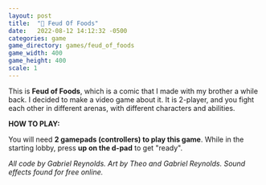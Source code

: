 ```yaml
---
layout: post
title:  "🥞 Feud Of Foods"
date:   2022-08-12 14:12:32 -0500
categories: game
game_directory: games/feud_of_foods
game_width: 400
game_height: 400
scale: 1
---
```


This is **Feud of Foods**, which is a comic that I made with my brother a while back. I decided to make a video game about it. It is 2-player, and you fight each other in different arenas, with different characters and abilities.


**HOW TO PLAY:**

You will need **2 gamepads (controllers) to play this game**. While in the starting lobby, press **up on the d-pad** to get "ready".

*All code by Gabriel Reynolds. Art by Theo and Gabriel Reynolds. Sound effects found for free online.*